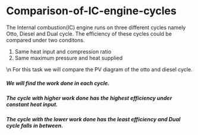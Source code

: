 # Comparison-of-IC-engine-cycles
The Internal combustion(IC) engine runs on three different cycles namely Otto, Diesel and Dual cycle. The efficiency of these cycles could be compared under two conditons.

1. Same heat input and compression ratio
2. Same maximum pressure and heat supplied

\n
For this task we will compare the PV diagram of the otto and diesel cycle.
##### We will find the work done in each cycle.
##### The cycle with higher work done has the highest efficiency under constant heat input.
##### The cycle with the lower work done has the least efficiency and Dual cycle falls in between.
